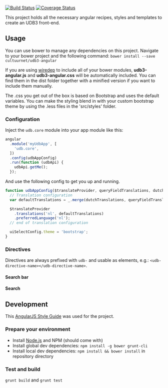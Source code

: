 [![Build Status](https://travis-ci.org/cultuurnet/udb3-angular.svg)](https://travis-ci.org/cultuurnet/udb3-angular)
[![Coverage Status](https://coveralls.io/repos/cultuurnet/udb3-angular/badge.svg)](https://coveralls.io/r/cultuurnet/udb3-angular)

This project holds all the necessary angular recipes, styles and templates to
 create an UDB3 front-end.
 
## Usage

You can use bower to manage any dependencies on this project. Navigate to your bower project and the following
 command:
`bower install --save cultuurnet/udb3-angular`

If you are using [wiredep](https://github.com/taptapship/wiredep) to include all of your bower modules,
 **udb3-angular.js** and **udb3-angular.css** will be automatically included. You can find them in the dist folder
  together with a minified version if you want to include them manually.

The .css you get out of the box is based on Bootstrap and uses the default variables. You can make the styling blend
 in with your custom bootstrap theme by using the .less files in the 'src/styles' folder.
 
### Configuration

Inject the `udb.core` module into your app module like this:

```javascript
angular
  .module('myUdbApp', [
    'udb.core',
  ])
  .config(udbAppConfig)
  .run(function (udbApi) {
    udbApi.getMe();
  });
```

And use the following config to get you up and running.

```javascript
function udbAppConfig($translateProvider, queryFieldTranslations, dutchTranslations, uiSelectConfig) {
  // Translation configuration
  var defaultTranslations = _.merge(dutchTranslations, queryFieldTranslations.nl);

  $translateProvider
    .translations('nl', defaultTranslations)
    .preferredLanguage('nl');
  // end of translation configuration

  uiSelectConfig.theme = 'bootstrap';
}
```

### Directives

Directives are always prefixed with `udb-` and usable as elements, e.g.:
`<udb-directive-name></udb-directive-name>`.

#### Search bar

#### Search

## Development

This [AngularJS Style Guide](https://github.com/johnpapa/angularjs-styleguide) was used for the project.

### Prepare your environment
* Install [Node.js](http://nodejs.org/) and NPM (should come with)
* Install global dev dependencies: `npm install -g bower grunt-cli`
* Install local dev dependencies: `npm install && bower install` in repository directory

### Test and build
`grunt build` and `grunt test`
